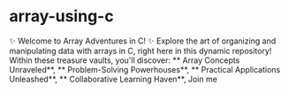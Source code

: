 # array-using-c
✨ Welcome to Array Adventures in C! ✨  Explore the art of organizing and manipulating data with arrays in C, right here in this dynamic repository!  Within these treasure vaults, you'll discover:  ** Array Concepts Unraveled**, ** Problem-Solving Powerhouses**, ** Practical Applications Unleashed**, ** Collaborative Learning Haven**, Join me
